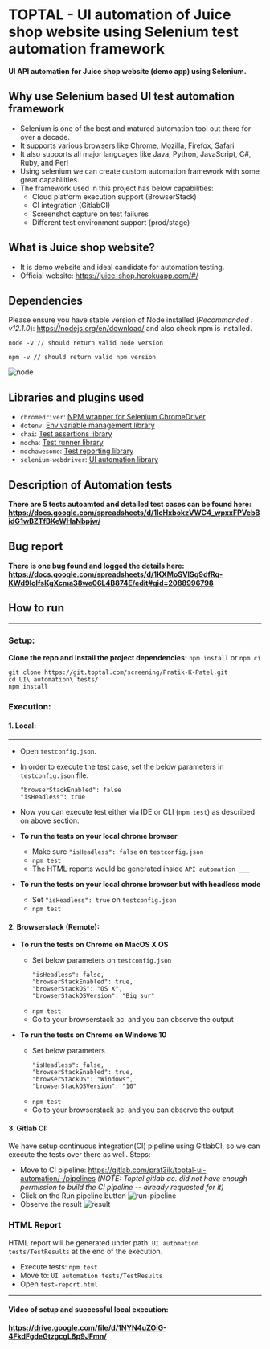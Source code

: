 # TOPTAL - UI automation of Juice shop website using Selenium test automation framework

**UI API automation for Juice shop website (demo app) using Selenium.**

## Why use Selenium based UI test automation framework
- Selenium is one of the best and matured automation tool out there for over a decade.
- It supports various browsers like Chrome, Mozilla, Firefox, Safari
- It also supports all major languages like Java, Python, JavaScript, C#, Ruby, and Perl
- Using selenium we can create custom automation framework with some great capabilities.
- The framework used in this project has below capabilities:
  - Cloud platform execution support (BrowserStack)
  - CI integration (GitlabCI)
  - Screenshot capture on test failures
  - Different test environment support (prod/stage)

## What is Juice shop website?
- It is demo website and ideal candidate for automation testing.
- Official website: https://juice-shop.herokuapp.com/#/

## Dependencies
Please ensure you have stable version of Node installed (_Recommanded : v12.1.0_): https://nodejs.org/en/download/ and also check npm is installed.
```
node -v // should return valid node version
```
```
npm -v // should return valid npm version
```
![node](https://drive.google.com/uc?export=view&id=1sKamal7sIuDL8IUiL3AUYzoC9jWtP3UD)

## Libraries and plugins used
- `chromedriver`: [NPM wrapper for Selenium ChromeDriver](https://www.npmjs.com/package/chromedriver)
- `dotenv`: [Env variable management library](https://www.npmjs.com/package/dotenv)
- `chai`: [Test assertions library](https://www.npmjs.com/package/chai)
- `mocha`: [Test runner library](https://www.npmjs.com/package/mocha)
- `mochawesome`: [Test reporting library](https://www.npmjs.com/package/mochawesome)
- `selenium-webdriver`: [UI automation library](https://www.npmjs.com/package/selenium-webdriver)

## Description of Automation tests
**There are 5 tests autoamted and detailed test cases can be found here: https://docs.google.com/spreadsheets/d/1lcHxbokzVWC4_wpxxFPVebBidG1wBZTfBKeWHaNbpjw/**

## Bug report
**There is one bug found and logged the details here: https://docs.google.com/spreadsheets/d/1KXMoSVISg9dfRq-KWd9IoIfsKgXcma38we06L4B874E/edit#gid=2088996798**

## How to run

-----------------------------
### Setup:
**Clone the repo and Install the project dependencies:** `npm install` or `npm ci`
```
git clone https://git.toptal.com/screening/Pratik-K-Patel.git 
cd UI\ automation\ tests/ 
npm install 
```

### Execution:
#### 1. Local:
***
- Open `testconfig.json`.
- In order to execute the test case, set the below parameters in `testconfig.json` file.
    ```
    "browserStackEnabled": false
    "isHeadless": true
    ```
- Now you can execute test either via IDE or CLI (`npm test`) as described on above section.
- **To run the tests on your local chrome browser**
  - Make sure `"isHeadless": false` on `testconfig.json`
  - `npm test`
  - The HTML reports would be generated inside `API automation ___`

- **To run the tests on your local chrome browser but with headless mode**
  - Set `"isHeadless": true` on `testconfig.json`
  - `npm test`

#### 2. Browserstack (Remote):
- **To run the tests on Chrome on MacOS X OS**
  - Set below parameters on `testconfig.json`
    ```
    "isHeadless": false,
    "browserStackEnabled": true,
    "browserStackOS": "OS X",
    "browserStackOSVersion": "Big sur"
     ```
  - `npm test`
  - Go to your browserstack ac. and you can observe the output
  
- **To run the tests on Chrome on Windows 10**
  - Set below parameters
    ```
    "isHeadless": false,
    "browserStackEnabled": true,
    "browserStackOS": "Windows",
    "browserStackOSVersion": "10"
     ```
  - `npm test`
  - Go to your browserstack ac. and you can observe the output

#### 3. Gitlab CI:
We have setup continuous integration(CI) pipeline using GitlabCI, so we can execute the tests over there as well.
Steps:
- Move to CI pipeline: https://gitlab.com/prat3ik/toptal-ui-automation/-/pipelines _(NOTE: Toptal gitlab ac. did not have enough permission to build the CI pipeline -- already requested for it)_
- Click on the Run pipeline button
  ![run-pipeline](https://drive.google.com/uc?export=view&id=1aZG6Ik0D3M9nfnZvhmRxDGYb_191yxze)
- Observe the result
  ![result](https://drive.google.com/uc?export=view&id=1fsKn6O_XsBWQ4zYbR1ayoTi9a6D2elzI)

### HTML Report
HTML report will be generated under path: `UI automation tests/TestResults`  at the end of the execution.
- Execute tests: `npm test`
- Move to: `UI automation tests/TestResults`
- Open `test-report.html`

----------------------------------------------
#### Video of setup and successful local execution:
**https://drive.google.com/file/d/1NYN4uZOiG-4FkdFgdeGtzgcgL8p9JFmn/**